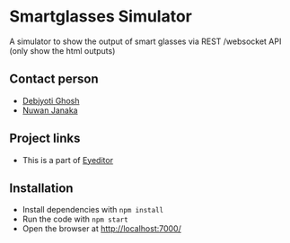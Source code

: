 # Smartglasses Simulator
A simulator to show the output of smart glasses via REST /websocket API (only show the html outputs)

## Contact person
- [Debjyoti Ghosh](https://www.nus-hci.org/team/debjyoti-ghosh/)
- [Nuwan Janaka](https://www.nus-hci.org/team/nuwan-janaka/)

## Project links
- This is a part of [Eyeditor](https://github.com/NUS-HCILab/Eyeditor)

## Installation
- Install dependencies with `npm install`
- Run the code with `npm start`
- Open the browser at [http://localhost:7000/](http://localhost:7000/)

